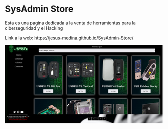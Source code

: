 # SysAdmin Store

Esta es una pagina dedicada a la venta de herramientas para la ciberseguridad y el Hacking

Link a la web: https://jesus-medina.github.io/SysAdmin-Store/


![SysAdmin-Store](https://github.com/Jesus-Medina/SysAdmin-Store/blob/main/assets/imgs/sitio.png?raw=true)

